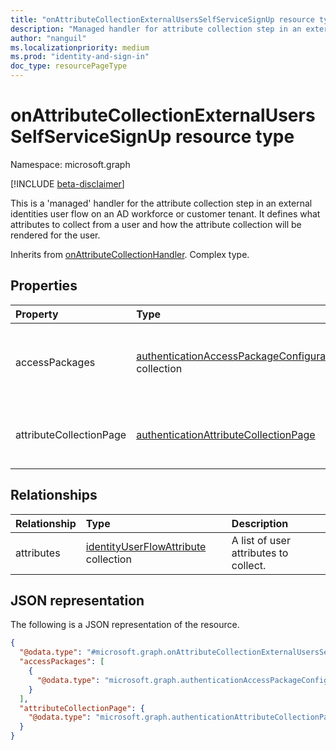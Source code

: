 ```yaml
---
title: "onAttributeCollectionExternalUsersSelfServiceSignUp resource type"
description: "Managed handler for attribute collection step in an external identities user flow"
author: "nanguil"
ms.localizationpriority: medium
ms.prod: "identity-and-sign-in"
doc_type: resourcePageType
---
```


# onAttributeCollectionExternalUsersSelfServiceSignUp resource type

Namespace: microsoft.graph

[!INCLUDE [beta-disclaimer](../../includes/beta-disclaimer.md)]

This is a 'managed' handler for the attribute collection step in an external identities user flow on an AD workforce or customer tenant.  It defines what attributes to collect from a user and how the attribute collection will be rendered for the user.

Inherits from [onAttributeCollectionHandler](../resources/onattributecollectionhandler.md). Complex type.

## Properties
|Property|Type|Description|
|:---|:---|:---|
|accessPackages|[authenticationAccessPackageConfiguration](../resources/authenticationaccesspackageconfiguration.md) collection|Optional. A list of GUIDs referencing Entitlement Management [accessPackages](../resources/accesspackage.md) to check whether there are pending access requests for the specified user. Applicable only to user flows configured in Azure AD workforce tenant.**SHOULD BE HIDDEN**|
|attributeCollectionPage|[authenticationAttributeCollectionPage](../resources/authenticationattributecollectionpage.md)|Required. The configuration for how attributes are displayed in the sign up experience defined by a user flow, or [externalUsersSelfServiceSignupEventsFlow](../resources/externalusersselfservicesignupeventsflow.md), specifically on the Attribute Collection page.|

## Relationships
|Relationship|Type|Description|
|:---|:---|:---|
|attributes|[identityUserFlowAttribute](../resources/identityuserflowattribute.md) collection|A list of user attributes to collect.|

## JSON representation
The following is a JSON representation of the resource.
<!-- {
  "blockType": "resource",
  "@odata.type": "microsoft.graph.onAttributeCollectionExternalUsersSelfServiceSignUp"
}
-->
``` json
{
  "@odata.type": "#microsoft.graph.onAttributeCollectionExternalUsersSelfServiceSignUp",
  "accessPackages": [
    {
      "@odata.type": "microsoft.graph.authenticationAccessPackageConfiguration"
    }
  ],
  "attributeCollectionPage": {
    "@odata.type": "microsoft.graph.authenticationAttributeCollectionPage"
  }
}
```

